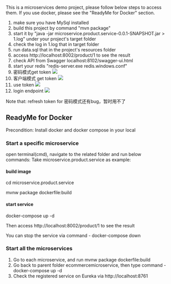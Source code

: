 This is a microservices demo project, please follow below steps to access them.  If you use docker, please see the "ReadyMe for Docker" section.

1. make sure you have MySql installed
2. build this project by command "mvn package"
3. start it by "java -jar microservice.product.service-0.0.1-SNAPSHOT.jar > 1.log" under your project's target folder
4. check the log in 1.log that in target folder
5. run data.sql that in the project's resources folder
6. access http://localhost:8002/product/1 to see the result
7. check API from Swagger localhost:8102/swagger-ui.html
8. start your redis "redis-server.exe redis.windows.conf"
9. 密码模式get token
![](https://github.com/dillonzhang/ecommercemicroservice/blob/develop/img-folder/gettoken.PNG)
10. 客户端模式 get token 
![](https://github.com/dillonzhang/ecommercemicroservice/blob/develop/img-folder/clientgettoken.PNG)
11. use token 
![](https://github.com/dillonzhang/ecommercemicroservice/blob/develop/img-folder/usetoken.PNG)
12. login endpoint 
![](https://github.com/dillonzhang/ecommercemicroservice/blob/develop/img-folder/logintoken.PNG)

Note that: refresh token for 密码模式还有bug，暂时用不了

## ReadyMe for Docker
Precondition: Install docker and docker compose in your local

### Start a specific microservice
open terminal(cmd), navigate to the related folder and run below commands:
Take microservice.product.service as example:

#### build image
   cd microservice.product.service

   mvnw package dockerfile:build

#### start service
   docker-compose up -d

Then access http://localhost:8002/product/1 to see the result

You can stop the service via command - docker-compose down

### Start all the microservices
1. Go to each microservice, and run mvnw package dockerfile:build
2. Go back to parent folder ecommercemicroservice, then type command -  docker-compose up -d
3. Check the registered service on Eureka via http://localhost:8761